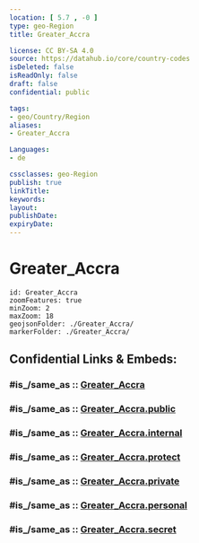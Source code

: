 ```yaml
---
location: [ 5.7 , -0 ] 
type: geo-Region
title: Greater_Accra

license: CC BY-SA 4.0
source: https://datahub.io/core/country-codes
isDeleted: false
isReadOnly: false
draft: false
confidential: public

tags:
- geo/Country/Region
aliases:
- Greater_Accra

Languages:
- de

cssclasses: geo-Region
publish: true
linkTitle: 
keywords: 
layout: 
publishDate: 
expiryDate: 
---
```


# Greater_Accra

```leaflet
id: Greater_Accra
zoomFeatures: true 
minZoom: 2 
maxZoom: 18
geojsonFolder: ./Greater_Accra/
markerFolder: ./Greater_Accra/
```


## Confidential Links & Embeds: 

### #is_/same_as :: [Greater_Accra](/_Standards/Earth/Continent/Africa/Africa~West/Ghana/Regions~Ghana/Greater_Accra.md) 

### #is_/same_as :: [Greater_Accra.public](/_public/Earth/Continent/Africa/Africa~West/Ghana/Regions~Ghana/Greater_Accra.public.md) 

### #is_/same_as :: [Greater_Accra.internal](/_internal/Earth/Continent/Africa/Africa~West/Ghana/Regions~Ghana/Greater_Accra.internal.md) 

### #is_/same_as :: [Greater_Accra.protect](/_protect/Earth/Continent/Africa/Africa~West/Ghana/Regions~Ghana/Greater_Accra.protect.md) 

### #is_/same_as :: [Greater_Accra.private](/_private/Earth/Continent/Africa/Africa~West/Ghana/Regions~Ghana/Greater_Accra.private.md) 

### #is_/same_as :: [Greater_Accra.personal](/_personal/Earth/Continent/Africa/Africa~West/Ghana/Regions~Ghana/Greater_Accra.personal.md) 

### #is_/same_as :: [Greater_Accra.secret](/_secret/Earth/Continent/Africa/Africa~West/Ghana/Regions~Ghana/Greater_Accra.secret.md)

